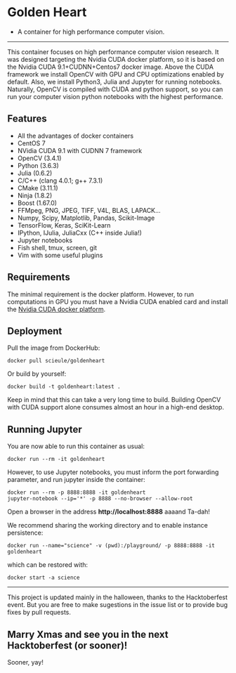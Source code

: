 # Golden Heart

* A container for high performance computer vision.

***

This container focuses on high performance computer vision research.
It was designed targeting the Nvidia CUDA docker platform, so it is based on the Nvidia CUDA 9.1+CUDNN+Centos7 docker image.
Above the CUDA framework we install OpenCV with GPU and CPU optimizations enabled by default.
Also, we install Python3, Julia and Jupyter for running notebooks.
Naturally, OpenCV is compiled with CUDA and python support, so
you can run your computer vision python notebooks with the highest performance.

## Features

* All the advantages of docker containers
* CentOS 7
* NVidia CUDA 9.1 with CUDNN 7 framework
* OpenCV (3.4.1)
* Python (3.6.3)
* Julia (0.6.2)
* C/C++ (clang 4.0.1; g++ 7.3.1)
* CMake (3.11.1)
* Ninja (1.8.2)
* Boost (1.67.0)
* FFMpeg, PNG, JPEG, TIFF, V4L, BLAS, LAPACK...
* Numpy, Scipy, Matplotlib, Pandas, Scikit-Image
* TensorFlow, Keras, SciKit-Learn
* IPython, IJulia, JuliaCxx (C++ inside Julia!)
* Jupyter notebooks
* Fish shell, tmux, screen, git
* Vim with some useful plugins

## Requirements

The minimal requirement is the docker platform.
However, to run computations in GPU you must have a Nvidia CUDA enabled card and install the [Nvidia CUDA docker platform](https://devblogs.nvidia.com/parallelforall/nvidia-docker-gpu-server-application-deployment-made-easy/).

## Deployment

Pull the image from DockerHub:
```
docker pull scieule/goldenheart
```

Or build by yourself:
```
docker build -t goldenheart:latest .
```
Keep in mind that this can take a very long time to build. Building OpenCV with CUDA support alone consumes almost an hour in a high-end desktop.

## Running Jupyter

You are now able to run this container as usual:

```
docker run --rm -it goldenheart
```

However, to use Jupyter notebooks, you must inform the port forwarding parameter, and run jupyter inside the container:

```
docker run --rm -p 8888:8888 -it goldenheart
jupyter-notebook --ip='*' -p 8888 --no-browser --allow-root
```

Open a browser in the address **http://localhost:8888** aaaand Ta-dah!

We recommend sharing the working directory and to enable instance persistence:
```
docker run --name="science" -v (pwd):/playground/ -p 8888:8888 -it goldenheart
```
which can be restored with:
```
docker start -a science
```

***
This project is updated mainly in the halloween, thanks to the Hacktoberfest event.
But you are free to make sugestions in the issue list or to provide bug fixes by pull requests.

Marry Xmas and see you in the next Hacktoberfest (or sooner)!
--
Sooner, yay!